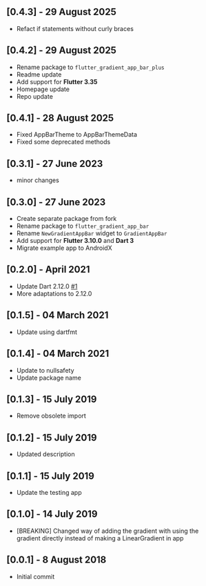 ## [0.4.3] - 29 August 2025
- Refact if statements without curly braces


## [0.4.2] - 29 August 2025
 - Rename package to `flutter_gradient_app_bar_plus`
 - Readme update
 - Add support for **Flutter 3.35**
 - Homepage update
 - Repo update

## [0.4.1] - 28 August 2025

 - Fixed AppBarTheme to AppBarThemeData
 - Fixed some deprecated methods

## [0.3.1] - 27 June 2023

 - minor changes

## [0.3.0] - 27 June 2023

 - Create separate package from fork
 - Rename package to `flutter_gradient_app_bar`
 - Rename `NewGradientAppBar` widget to `GradientAppBar`
 - Add support for **Flutter 3.10.0** and **Dart 3**
 - Migrate example app to AndroidX

## [0.2.0] - April 2021

 - Update Dart 2.12.0 [#1](https://github.com/GUIKAR741/NewGradientAppBar/pull/1)
 - More adaptations to 2.12.0

## [0.1.5] - 04 March 2021

 - Update using dartfmt

## [0.1.4] - 04 March 2021

 - Update to nullsafety
 - Update package name

## [0.1.3] - 15 July 2019

 - Remove obsolete import

## [0.1.2] - 15 July 2019

 - Updated description

## [0.1.1] - 15 July 2019

 - Update the testing app

## [0.1.0] - 14 July 2019

 - [BREAKING] Changed way of adding the gradient with using the gradient directly instead of making a LinearGradient in app

## [0.0.1] - 8 August 2018

 - Initial commit
